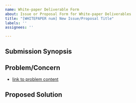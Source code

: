 ```yaml
---
name: White-paper Deliverable Form
about: Issue or Proposal Form for White-paper Deliverables
title: "[WHITEPAPER num] New Issue/Proposal Title"
labels: ''
assignees: ''

---
```


<!-- New Proposal Content -->
## Submission Synopsis


<!-- Issue Content -->
## Problem/Concern

* [link to problem content]()

## Proposed Solution
